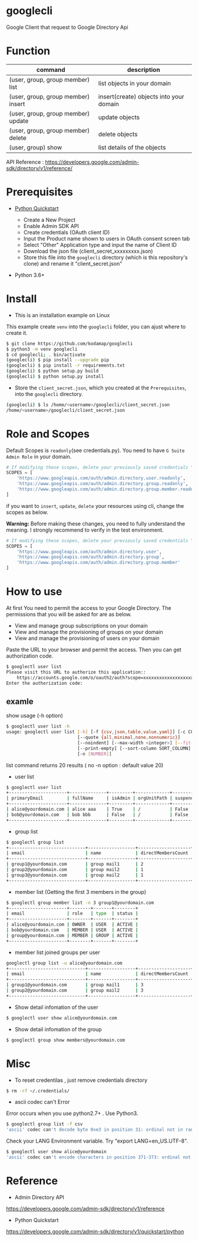 # googlecli

Google Client that request to  Google Directory Api

# Function

| command | description |
| -- | --- |
| (user, group, group member) list | list objects in your domain |
| (user, group, group member) insert | insert(create) objects into your domain |
| (user, group, group member) update | update objects |
| (user, group, group member) delete | delete objects |
| (user, group) show | list details of the objects |


API Reference : 
https://developers.google.com/admin-sdk/directory/v1/reference/

# Prerequisites

- [Python Quickstart](https://developers.google.com/admin-sdk/directory/v1/quickstart/python)
  - Create a New Project
  - Enable Admin SDK API
  - Create credentials (OAuth client ID)
  - Input the Product name shown to users in OAuth consent screen tab
  - Select "Other" Application type and input the name of Client ID
  - Download the json file (client_secret_xxxxxxxxx.json)
  - Store this file into the `googlecli` directory (which is this repository's clone) and rename it "client_secret.json"

- Python 3.6+

# Install 

- This is an installation example on Linux

This example create `venv` into the `googlecli` folder, you can ajust where to create it. 

```sh
$ git clone https://github.com/kodamap/googlecli
$ python3 -m venv googlecli
$ cd googlecli; . bin/activate
(googlecli) $ pip install --upgrade pip
(googlecli) $ pip install -r requirements.txt
(googlecli) $ python setup.py build
(googlecli) $ python setup.py install
```

- Store the `client_secret.json`, which you created at the `Prerequisites`, into the `googlecli` directory.

```sh
(googlecli) $ ls /home/<username>/googlecli/client_secret.json
/home/<username>/googlecli/client_secret.json
```


# Role and Scopes

Default Scopes is `readonly`(see credentials.py). You need to have `G Suite Admin Role` in your domain. 

```py
# If modifying these scopes, delete your previously saved credentials "./.credentials/"
SCOPES = [
    'https://www.googleapis.com/auth/admin.directory.user.readonly',
    'https://www.googleapis.com/auth/admin.directory.group.readonly',
    'https://www.googleapis.com/auth/admin.directory.group.member.readonly'
]
```

if you want to `insert`, `update`, `delete` your resources using cli, change the scopes as below.

**Warning:** Before making these changes, you need to fully understand the meaning. I strongly recommend to verify  in the test environment.

```py
# If modifying these scopes, delete your previously saved credentials "./.credentials/"
SCOPES = [
    'https://www.googleapis.com/auth/admin.directory.user',
    'https://www.googleapis.com/auth/admin.directory.group',
    'https://www.googleapis.com/auth/admin.directory.group.member'
]
```


# How to use

At first You need to permit the access to your Google Directory.
The permissions that you will be asked for are as below.
 - View and manage group subscriptions on your domain
 - View and manage the provisioning of groups on your domain
 - View and manage the provisioning of users on your domain

Paste the URL to your browser and permit the access. Then you can get authorization code.

```sh
$ googlectl user list
Please visit this URL to authorize this application::
    https://accounts.google.com/o/oauth2/auth?scope=xxxxxxxxxxxxxxxxxxxxxxxxxxxxxxxxxxxxxxxxxxxx
Enter the authorization code:
```

## examle

show usage (-h option)

```sh
$ googlectl user list -h
usage: googlectl user list [-h] [-f {csv,json,table,value,yaml}] [-c COLUMN]
                           [--quote {all,minimal,none,nonnumeric}]
                           [--noindent] [--max-width <integer>] [--fit-width]
                           [--print-empty] [--sort-column SORT_COLUMN]
                           [-n [NUMBER]]
```

list command returns 20 results ( no -n option : default value 20)

- user list

```sh
$ googlectl user list
+----------------------+--------------+---------+-------------+-----------+--------------------------+--------------------------+
| primaryEmail         | fullName     | isAdmin | orgUnitPath | suspended | creationTime             | lastLoginTime            |
+----------------------+--------------+---------+-------------+-----------+--------------------------+--------------------------+
| alice@yourdomain.com | alice aaa    | True    | /           | False     | 2010-01-01T00:00:00.000Z | 2018-01-01T00:00:00.000Z |
| bob@yourdomain.com   | bob bbb      | False   | /           | False     | 2010-01-01T00:00:00.000Z | 2018-01-01T00:00:00.000Z |
+----------------------+--------------+---------+-------------+-----------+--------------------------+--------------------------+
```

- group list

```sh
$ googlectl group list
+-----------------------------+------------------+--------------------+--------------+--------------+
| email                       | name             | directMembersCount | description  | adminCreated |
+-----------------------------+------------------+--------------------+--------------+--------------+
| group1@yourdomain.com       | group mail1      | 2                  | xxxxxxxxx    |  False       |
| group2@yourdomain.com       | group mail2      | 1                  | xxxxxxxxx    |  True        |
| group3@yourdomain.com       | group mail2      | 1                  | xxxxxxxxx    |  True        |
+-----------------------------+------------------+--------------------+--------------+--------------+
```

- member list (Getting the first 3 members in the group)

```sh
$ googlectl group member list -n 3 group1@yourdomain.com
+----------------------+--------+-------+--------+
| email                | role   | type  | status |
+----------------------+--------+-------+--------+
| alice@yourdomain.com | OWNER  | USER  | ACTIVE |
| bob@yourdomain.com   | MEMBER | USER  | ACTIVE |
| group@yourdomain.com | MEMBER | GROUP | ACTIVE |
+----------------------+--------+-------+--------+
```

- member list joined groups per user

```sh
googlectl group list -u alice@yourdomain.com
+-----------------------------+------------------+--------------------+--------------+--------------+
| email                       | name             | directMembersCount | description  | adminCreated |
+-----------------------------+------------------+--------------------+--------------+--------------+
| group1@yourdomain.com       | group mail1      | 3                  | xxxxxxxxx    |  False       |
| group2@yourdomain.com       | group mail2      | 3                  | xxxxxxxxx    |  True        |
+-----------------------------+------------------+--------------------+--------------+--------------+
```




- Show detail infomation of the user

```sh
$ googlectl user show alice@yourdomain.com
```

- Show detail infomation of the group

```sh
$ googlectl group show members@yourdomain.com
```

# Misc

- To reset credentilas , just remove credentials directory

```sh
$ rm -rf ~/.credentials/
```

- ascii codec can't Error

Error occurs when you use python2.7+ . Use Python3.

```sh
$ googlectl group list -f csv
'ascii' codec can't decode byte 0xe3 in position 31: ordinal not in range(128)
```

Check your LANG Environment variable. Try "export LANG=en_US.UTF-8".

```sh
$ googlectl user show alice@yourdomain
'ascii' codec can't encode characters in position 371-373: ordinal not in range(128)
```

# Reference

- Admin Directory API

https://developers.google.com/admin-sdk/directory/v1/reference

- Python Quickstart

https://developers.google.com/admin-sdk/directory/v1/quickstart/python
